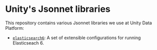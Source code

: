 # Unity's Jsonnet libraries

This repository contains various Jsonnet libraries we use at Unity Data
Platform:


* [`elasticsearch6`](elasticsearch6/): A set of extensible configurations for
  running Elasticseach 6.

